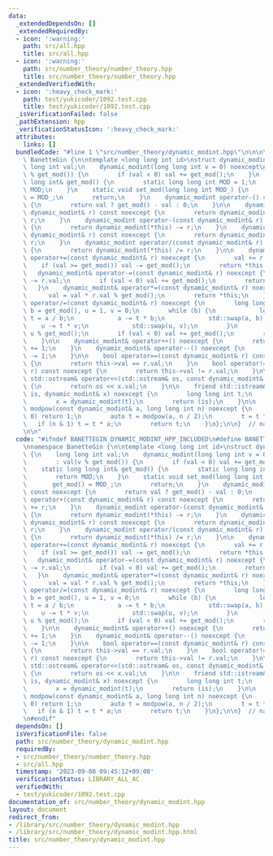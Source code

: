 ```yaml
---
data:
  _extendedDependsOn: []
  _extendedRequiredBy:
  - icon: ':warning:'
    path: src/all.hpp
    title: src/all.hpp
  - icon: ':warning:'
    path: src/number_theory/number_theory.hpp
    title: src/number_theory/number_theory.hpp
  _extendedVerifiedWith:
  - icon: ':heavy_check_mark:'
    path: test/yukicoder/1092.test.cpp
    title: test/yukicoder/1092.test.cpp
  _isVerificationFailed: false
  _pathExtension: hpp
  _verificationStatusIcon: ':heavy_check_mark:'
  attributes:
    links: []
  bundledCode: "#line 1 \"src/number_theory/dynamic_modint.hpp\"\n\n\n\nnamespace\
    \ BanetteGin {\n\ntemplate <long long int id>\nstruct dynamic_modint {\n    long\
    \ long int val;\n    dynamic_modint(long long int v = 0) noexcept\n        : val(v\
    \ % get_mod()) {\n        if (val < 0) val += get_mod();\n    }\n    static long\
    \ long int& get_mod() {\n        static long long int MOD = 1;\n        return\
    \ MOD;\n    }\n    static void set_mod(long long int MOD_) {\n        get_mod()\
    \ = MOD_;\n        return;\n    }\n    dynamic_modint operator-() const noexcept\
    \ {\n        return val ? get_mod() - val : 0;\n    }\n\n    dynamic_modint operator+(const\
    \ dynamic_modint& r) const noexcept {\n        return dynamic_modint(*this) +=\
    \ r;\n    }\n    dynamic_modint operator-(const dynamic_modint& r) const noexcept\
    \ {\n        return dynamic_modint(*this) -= r;\n    }\n    dynamic_modint operator*(const\
    \ dynamic_modint& r) const noexcept {\n        return dynamic_modint(*this) *=\
    \ r;\n    }\n    dynamic_modint operator/(const dynamic_modint& r) const noexcept\
    \ {\n        return dynamic_modint(*this) /= r;\n    }\n\n    dynamic_modint&\
    \ operator+=(const dynamic_modint& r) noexcept {\n        val += r.val;\n    \
    \    if (val >= get_mod()) val -= get_mod();\n        return *this;\n    }\n \
    \   dynamic_modint& operator-=(const dynamic_modint& r) noexcept {\n        val\
    \ -= r.val;\n        if (val < 0) val += get_mod();\n        return *this;\n \
    \   }\n    dynamic_modint& operator*=(const dynamic_modint& r) noexcept {\n  \
    \      val = val * r.val % get_mod();\n        return *this;\n    }\n    dynamic_modint&\
    \ operator/=(const dynamic_modint& r) noexcept {\n        long long int a = r.val,\
    \ b = get_mod(), u = 1, v = 0;\n        while (b) {\n            long long int\
    \ t = a / b;\n            a -= t * b;\n            std::swap(a, b);\n        \
    \    u -= t * v;\n            std::swap(u, v);\n        }\n        val = val *\
    \ u % get_mod();\n        if (val < 0) val += get_mod();\n        return *this;\n\
    \    }\n\n    dynamic_modint& operator++() noexcept {\n        return dynamic_modint(*this)\
    \ += 1;\n    }\n    dynamic_modint& operator--() noexcept {\n        return dynamic_modint(*this)\
    \ -= 1;\n    }\n\n    bool operator==(const dynamic_modint& r) const noexcept\
    \ {\n        return this->val == r.val;\n    }\n    bool operator!=(const dynamic_modint&\
    \ r) const noexcept {\n        return this->val != r.val;\n    }\n\n    friend\
    \ std::ostream& operator<<(std::ostream& os, const dynamic_modint& x) noexcept\
    \ {\n        return os << x.val;\n    }\n\n    friend std::istream& operator>>(std::istream&\
    \ is, dynamic_modint& x) noexcept {\n        long long int t;\n        is >> t;\n\
    \        x = dynamic_modint(t);\n        return (is);\n    }\n\n    friend dynamic_modint<id>\
    \ modpow(const dynamic_modint& a, long long int n) noexcept {\n        if (n ==\
    \ 0) return 1;\n        auto t = modpow(a, n / 2);\n        t = t * t;\n     \
    \   if (n & 1) t = t * a;\n        return t;\n    }\n};\n\n}  // namespace BanetteGin\n\
    \n\n"
  code: "#ifndef BANETTEGIN_DYNAMIC_MODINT_HPP_INCLUDED\n#define BANETTEGIN_DYNAMIC_MODINT_HPP_INCLUDED\n\
    \nnamespace BanetteGin {\n\ntemplate <long long int id>\nstruct dynamic_modint\
    \ {\n    long long int val;\n    dynamic_modint(long long int v = 0) noexcept\n\
    \        : val(v % get_mod()) {\n        if (val < 0) val += get_mod();\n    }\n\
    \    static long long int& get_mod() {\n        static long long int MOD = 1;\n\
    \        return MOD;\n    }\n    static void set_mod(long long int MOD_) {\n \
    \       get_mod() = MOD_;\n        return;\n    }\n    dynamic_modint operator-()\
    \ const noexcept {\n        return val ? get_mod() - val : 0;\n    }\n\n    dynamic_modint\
    \ operator+(const dynamic_modint& r) const noexcept {\n        return dynamic_modint(*this)\
    \ += r;\n    }\n    dynamic_modint operator-(const dynamic_modint& r) const noexcept\
    \ {\n        return dynamic_modint(*this) -= r;\n    }\n    dynamic_modint operator*(const\
    \ dynamic_modint& r) const noexcept {\n        return dynamic_modint(*this) *=\
    \ r;\n    }\n    dynamic_modint operator/(const dynamic_modint& r) const noexcept\
    \ {\n        return dynamic_modint(*this) /= r;\n    }\n\n    dynamic_modint&\
    \ operator+=(const dynamic_modint& r) noexcept {\n        val += r.val;\n    \
    \    if (val >= get_mod()) val -= get_mod();\n        return *this;\n    }\n \
    \   dynamic_modint& operator-=(const dynamic_modint& r) noexcept {\n        val\
    \ -= r.val;\n        if (val < 0) val += get_mod();\n        return *this;\n \
    \   }\n    dynamic_modint& operator*=(const dynamic_modint& r) noexcept {\n  \
    \      val = val * r.val % get_mod();\n        return *this;\n    }\n    dynamic_modint&\
    \ operator/=(const dynamic_modint& r) noexcept {\n        long long int a = r.val,\
    \ b = get_mod(), u = 1, v = 0;\n        while (b) {\n            long long int\
    \ t = a / b;\n            a -= t * b;\n            std::swap(a, b);\n        \
    \    u -= t * v;\n            std::swap(u, v);\n        }\n        val = val *\
    \ u % get_mod();\n        if (val < 0) val += get_mod();\n        return *this;\n\
    \    }\n\n    dynamic_modint& operator++() noexcept {\n        return dynamic_modint(*this)\
    \ += 1;\n    }\n    dynamic_modint& operator--() noexcept {\n        return dynamic_modint(*this)\
    \ -= 1;\n    }\n\n    bool operator==(const dynamic_modint& r) const noexcept\
    \ {\n        return this->val == r.val;\n    }\n    bool operator!=(const dynamic_modint&\
    \ r) const noexcept {\n        return this->val != r.val;\n    }\n\n    friend\
    \ std::ostream& operator<<(std::ostream& os, const dynamic_modint& x) noexcept\
    \ {\n        return os << x.val;\n    }\n\n    friend std::istream& operator>>(std::istream&\
    \ is, dynamic_modint& x) noexcept {\n        long long int t;\n        is >> t;\n\
    \        x = dynamic_modint(t);\n        return (is);\n    }\n\n    friend dynamic_modint<id>\
    \ modpow(const dynamic_modint& a, long long int n) noexcept {\n        if (n ==\
    \ 0) return 1;\n        auto t = modpow(a, n / 2);\n        t = t * t;\n     \
    \   if (n & 1) t = t * a;\n        return t;\n    }\n};\n\n}  // namespace BanetteGin\n\
    \n#endif"
  dependsOn: []
  isVerificationFile: false
  path: src/number_theory/dynamic_modint.hpp
  requiredBy:
  - src/number_theory/number_theory.hpp
  - src/all.hpp
  timestamp: '2023-09-08 09:45:12+09:00'
  verificationStatus: LIBRARY_ALL_AC
  verifiedWith:
  - test/yukicoder/1092.test.cpp
documentation_of: src/number_theory/dynamic_modint.hpp
layout: document
redirect_from:
- /library/src/number_theory/dynamic_modint.hpp
- /library/src/number_theory/dynamic_modint.hpp.html
title: src/number_theory/dynamic_modint.hpp
---
```

